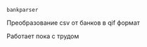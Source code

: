 ﻿~~~~~~~~~~
bankparser
~~~~~~~~~~

Преобразование csv от банков в qif формат

Работает пока с трудом